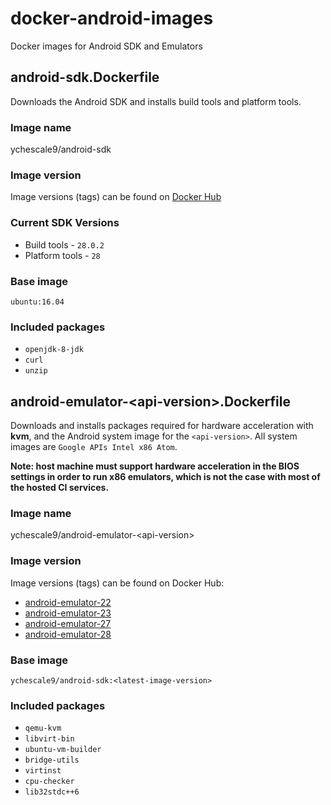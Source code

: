 # docker-android-images
Docker images for Android SDK and Emulators

## android-sdk.Dockerfile
Downloads the Android SDK and installs build tools and platform tools.

### Image name
ychescale9/android-sdk

### Image version
Image versions (tags) can be found on [Docker Hub](https://hub.docker.com/r/ychescale9/android-sdk/tags/)

### Current SDK Versions
* Build tools - `28.0.2`
* Platform tools - `28`

### Base image
`ubuntu:16.04`

### Included packages
* `openjdk-8-jdk`
* `curl`
* `unzip`

## android-emulator-&lt;api-version&gt;.Dockerfile
Downloads and installs packages required for hardware acceleration with **kvm**, and the Android system image for the `<api-version>`. All system images are `Google APIs Intel x86 Atom`.

**Note: host machine must support hardware acceleration in the BIOS settings in order to run x86 emulators, which is not the case with most of the hosted CI services.**

### Image name
ychescale9/android-emulator-&lt;api-version&gt;

### Image version
Image versions (tags) can be found on Docker Hub:
* [android-emulator-22](https://hub.docker.com/r/ychescale9/android-emulator-22/tags/)
* [android-emulator-23](https://hub.docker.com/r/ychescale9/android-emulator-23/tags/)
* [android-emulator-27](https://hub.docker.com/r/ychescale9/android-emulator-27/tags/)
* [android-emulator-28](https://hub.docker.com/r/ychescale9/android-emulator-28/tags/)

### Base image
`ychescale9/android-sdk:<latest-image-version>`

### Included packages
* `qemu-kvm`
* `libvirt-bin`
* `ubuntu-vm-builder`
* `bridge-utils`
* `virtinst`
* `cpu-checker`
* `lib32stdc++6`
